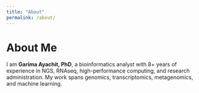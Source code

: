 ```yaml
---
title: "About"
permalink: /about/
---
```


# About Me

I am **Garima Ayachit, PhD**, a bioinformatics analyst with 8+ years of experience in NGS, RNAseq, high-performance computing, and research administration. My work spans genomics, transcriptomics, metagenomics, and machine learning.
